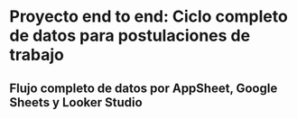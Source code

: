 # Proyecto end to end: Ciclo completo de datos para postulaciones de trabajo
## Flujo completo de datos por AppSheet, Google Sheets y Looker Studio

